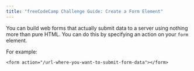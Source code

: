 ```yaml
---
title: "freeCodeCamp Challenge Guide: Create a Form Element"
---
```


You can build web forms that actually submit data to a server using nothing more than pure HTML. You can do this by specifying an action on your `form` element.

For example:

    <form action="/url-where-you-want-to-submit-form-data"></form>

